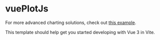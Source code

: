 # vuePlotJs

For more advanced charting solutions, check out [this example](https://saigesp.github.io/vue-d3-charts/#/).

This template should help get you started developing with Vue 3 in Vite.

